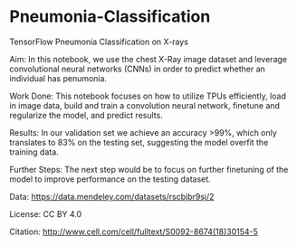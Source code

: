 # Pneumonia-Classification
TensorFlow Pneumonia Classification on X-rays

Aim:
In this notebook, we use the chest X-Ray image dataset and leverage convolutional neural networks (CNNs) in order to predict whether an individual has penumonia.

Work Done:
This notebook focuses on how to utilize TPUs efficiently, load in image data, build and train a convolution neural network, finetune and regularize the model, and predict results.

Results:
In our validation set we achieve an accuracy >99%, which only translates to 83% on the testing set, suggesting the model overfit the training data.

Further Steps:
The next step would be to focus on further finetuning of the model to improve performance on the testing dataset.



Data: https://data.mendeley.com/datasets/rscbjbr9sj/2

License: CC BY 4.0

Citation: http://www.cell.com/cell/fulltext/S0092-8674(18)30154-5
